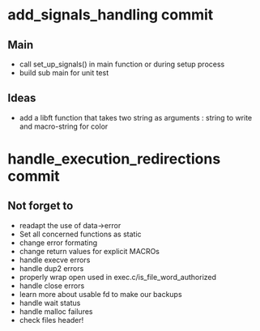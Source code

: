 # add_signals_handling commit

## Main
* call set_up_signals() in main function or during setup process
* build sub main for unit test

## Ideas
* add a libft function that takes two string as arguments : string to write and macro-string for color

# handle_execution_redirections commit


## Not forget to
* readapt the use of data->error
* Set all concerned functions as static
* change error formating
* change return values for explicit MACROs
* handle execve errors
* handle dup2 errors
* properly wrap open used in exec.c/is_file_word_authorized
* handle close errors
* learn more about usable fd to make our backups
* handle wait status
* handle malloc failures
* check files header!